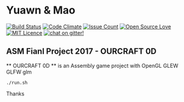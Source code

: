 
# Yuawn & Mao
[![Build Status](https://travis-ci.org/ssspeedgit00/ASM_Final_Project_2017.svg?branch=master)](https://travis-ci.org/ssspeedgit00/ASM_Final_Project_2017)
[![Code Climate](https://codeclimate.com/github/ssspeedgit00/ASM_Final_Project_2017/badges/gpa.svg)](https://codeclimate.com/github/ssspeedgit00/ASM_Final_Project_2017)
[![Issue Count](https://codeclimate.com/github/ssspeedgit00/ASM_Final_Project_2017/badges/issue_count.svg)](https://codeclimate.com/github/ssspeedgit00/ASM_Final_Project_2017)
[![Open Source Love](https://badges.frapsoft.com/os/v2/open-source.svg?v=103)](https://github.com/ssspeedgit00/ASM_Final_Project_2017)
[![MIT Licence](https://badges.frapsoft.com/os/mit/mit.svg?v=103)](https://opensource.org/licenses/mit-license.php)
[![chat on gitter!](https://badges.gitter.im/huei90/Interesting-Things-on-GitHub.svg)](https://gitter.im/ASM_Project_2017/Lobby?utm_source=share-link&utm_medium=link&utm_campaign=share-link)
## ASM Fianl Project 2017 - OURCRAFT 0D
** OURCRAFT 0D ** is an Assembly game project with OpenGL GLEW GLFW glm
```
./run.sh
```
Thanks





